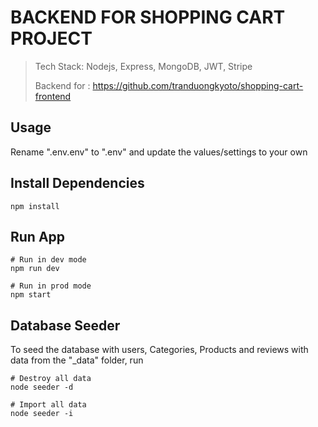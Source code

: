 # BACKEND FOR SHOPPING CART PROJECT

>Tech Stack: Nodejs, Express, MongoDB, JWT, Stripe
>
> Backend for : https://github.com/tranduongkyoto/shopping-cart-frontend

## Usage

Rename ".env.env" to ".env" and update the values/settings to your own

## Install Dependencies

```
npm install
```

## Run App

```
# Run in dev mode
npm run dev

# Run in prod mode
npm start
```

## Database Seeder

To seed the database with users, Categories, Products and reviews with data from the "\_data" folder, run

```
# Destroy all data
node seeder -d

# Import all data
node seeder -i
```

